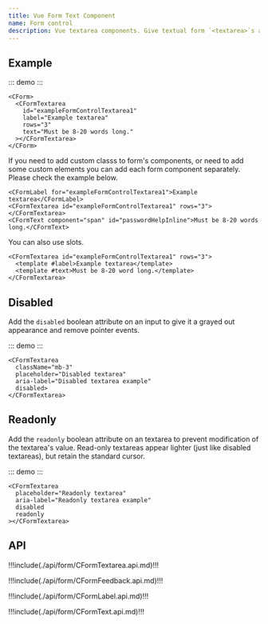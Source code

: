 ```yaml
---
title: Vue Form Text Component
name: Form control
description: Vue textarea components. Give textual form `<textarea>`s an upgrade with custom styles, sizing, focus states, validation, and more.
---
```


## Example

::: demo
<CFormTextarea
  id="exampleFormControlTextarea1"
  label="Example textarea"
  rows="3"
  text="Must be 8-20 words long."></CFormTextarea>
:::
```vue
<CForm>
  <CFormTextarea
    id="exampleFormControlTextarea1"
    label="Example textarea"
    rows="3"
    text="Must be 8-20 words long."
  ></CFormTextarea>
</CForm>
```

If you need to add custom classs to form's components, or need to add some custom elements you can add each form component separately. Please check the example below.

```vue
<CFormLabel for="exampleFormControlTextarea1">Example textarea</CFormLabel>
<CFormTextarea id="exampleFormControlTextarea1" rows="3"></CFormTextarea>
<CFormText component="span" id="passwordHelpInline">Must be 8-20 words long.</CFormText>
```

You can also use slots.

```vue
<CFormTextarea id="exampleFormControlTextarea1" rows="3">
  <template #label>Example textarea</template>
  <template #text>Must be 8-20 word long.</template>
</CFormTextarea>
```

## Disabled

Add the `disabled` boolean attribute on an input to give it a grayed out appearance and remove pointer events.

::: demo
<CFormTextarea
  className="mb-3"
  placeholder="Disabled textarea"
  aria-label="Disabled textarea example"
  disabled></CFormTextarea>
:::
```vue
<CFormTextarea
  className="mb-3"
  placeholder="Disabled textarea"
  aria-label="Disabled textarea example"
  disabled>
</CFormTextarea>
```

## Readonly

Add the `readonly` boolean attribute on an textarea to prevent modification of the textarea's value. Read-only textareas appear lighter (just like disabled textareas), but retain the standard cursor.

::: demo
<CFormTextarea
  placeholder="Readonly textarea"
  aria-label="Readonly textarea example"
  disabled
  readonly></CFormTextarea>
:::
```vue
<CFormTextarea
  placeholder="Readonly textarea"
  aria-label="Readonly textarea example"
  disabled
  readonly
></CFormTextarea>
```

## API

!!!include(./api/form/CFormTextarea.api.md)!!!

!!!include(./api/form/CFormFeedback.api.md)!!!

!!!include(./api/form/CFormLabel.api.md)!!!

!!!include(./api/form/CFormText.api.md)!!!